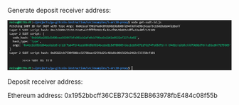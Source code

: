 Generate deposit receiver address:

![bonus](https://github.com/Reiss2000/nervos-hackathon/blob/main/Task5/bonus.png?raw=true)

Deposit receiver address:

Ethereum address: 0x1952bbcff36CEB73C52EB863978fbE484c08f55b
